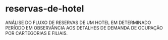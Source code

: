 # reservas-de-hotel
ANÁLISE DO FLUXO DE RESERVAS DE UM HOTEL EM DETERMINADO PERÍODO EM OBSERVÂNCIA AOS DETALHES DE DEMANDA DE OCUPAÇÃO POR CARTEGORIAS E FILIAIS.
